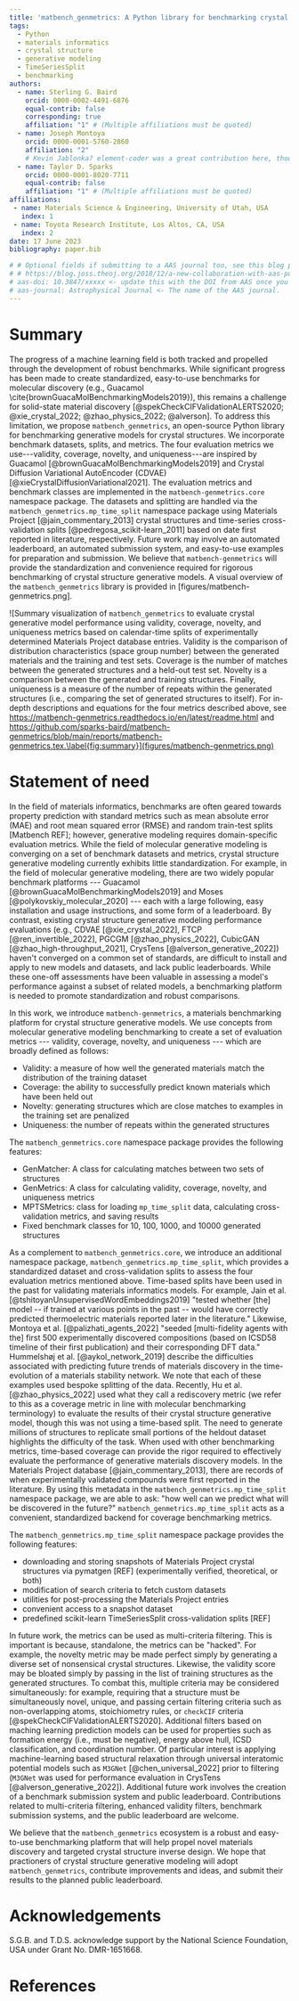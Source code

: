 ```yaml
---
title: 'matbench_genmetrics: A Python library for benchmarking crystal structure generative models using time-based splits of Materials Project structures'
tags:
  - Python
  - materials informatics
  - crystal structure
  - generative modeling
  - TimeSeriesSplit
  - benchmarking
authors:
  - name: Sterling G. Baird
    orcid: 0000-0002-4491-6876
    equal-contrib: false
    corresponding: true
    affiliation: "1" # (Multiple affiliations must be quoted)
  - name: Joseph Montoya
    orcid: 0000-0001-5760-2860
    affiliation: "2"
    # Kevin Jablonka? element-coder was a great contribution here, though it exists in another repository
  - name: Taylor D. Sparks
    orcid: 0000-0001-8020-7711
    equal-contrib: false
    affiliation: "1" # (Multiple affiliations must be quoted)
affiliations:
 - name: Materials Science & Engineering, University of Utah, USA
   index: 1
 - name: Toyota Research Institute, Los Altos, CA, USA
   index: 2
date: 17 June 2023
bibliography: paper.bib

# # Optional fields if submitting to a AAS journal too, see this blog post:
# # https://blog.joss.theoj.org/2018/12/a-new-collaboration-with-aas-publishing
# aas-doi: 10.3847/xxxxx <- update this with the DOI from AAS once you know it.
# aas-journal: Astrophysical Journal <- The name of the AAS journal.
---
```


# Summary

The progress of a machine learning field is both tracked and propelled through the development of robust benchmarks. While significant progress has been made to create standardized, easy-to-use benchmarks for molecular discovery (e.g., Guacamol \cite{brownGuacaMolBenchmarkingModels2019}), this remains a challenge for solid-state material discovery [@spekCheckCIFValidationALERTS2020; @xie_crystal_2022; @zhao_physics_2022; @alverson]. To address this limitation, we propose `matbench_genmetrics`, an open-source Python library for benchmarking generative models for crystal structures. We incorporate benchmark datasets, splits, and metrics. The four evaluation metrics we use---validity, coverage, novelty, and uniqueness---are inspired by Guacamol [@brownGuacaMolBenchmarkingModels2019] and Crystal Diffusion Variational AutoEncoder (CDVAE) [@xieCrystalDiffusionVariational2021]. The evaluation metrics and benchmark classes are implemented in the `matbench-genmetrics.core` namespace package. The datasets and splitting are handled via the `matbench_genmetrics.mp_time_split` namespace package using Materials Project [@jain_commentary_2013] crystal structures and time-series cross-validation splits [@pedregosa_scikit-learn_2011] based on date first reported in literature, respectively. Future work may involve an automated leaderboard, an automated submission system, and easy-to-use examples for preparation and submission. We believe that `matbench-genmetrics` will provide the standardization and convenience required for rigorous benchmarking of crystal structure generative models. A visual overview of the `matbench_genmetrics` library is provided in [figures/matbench-genmetrics.png].

![Summary visualization of `matbench_genmetrics` to evaluate crystal generative model performance using validity, coverage, novelty, and uniqueness metrics based on calendar-time splits of experimentally determined Materials Project database entries. Validity is the comparison of distribution characteristics (space group number) between the generated materials and the training and test sets. Coverage is the number of matches between the generated structures and a held-out test set. Novelty is a comparison between the generated and training structures. Finally, uniqueness is a measure of the number of repeats within the generated structures (i.e., comparing the set of generated structures to itself). For in-depth descriptions and equations for the four metrics described above, see https://matbench-genmetrics.readthedocs.io/en/latest/readme.html and https://github.com/sparks-baird/matbench-genmetrics/blob/main/reports/matbench-genmetrics.tex.\label{fig:summary}](figures/matbench-genmetrics.png)

<!-- Maybe move the emojis beneath the name and horizontal line -->

# Statement of need

In the field of materials informatics, benchmarks are often geared towards property prediction with standard metrics such as mean absolute error (MAE) and root mean squared error (RMSE) and random train-test splits [Matbench REF]; however, generative modeling requires domain-specific evaluation metrics. While the field of molecular generative modeling is converging on a set of benchmark datasets and metrics, crystal structure generative modeling currently exhibits little standardization. For example, in the field of molecular generative modeling, there are two widely popular benchmark platforms --- Guacamol [@brownGuacaMolBenchmarkingModels2019] and Moses [@polykovskiy_molecular_2020] --- each with a large following, easy installation and usage instructions, and some form of a leaderboard. By contrast, existing crystal structure generative modeling performance evaluations (e.g., CDVAE [@xie_crystal_2022], FTCP [@ren_invertible_2022], PGCGM [@zhao_physics_2022], CubicGAN [@zhao_high-throughput_2021], CrysTens [@alverson_generative_2022]) haven't converged on a common set of standards, are difficult to install and apply to new models and datasets, and lack public leaderboards. While these one-off assessments have been valuable in assessing a model's performance against a subset of related models, a benchmarking platform is needed to promote standardization and robust comparisons.

In this work, we introduce `matbench-genmetrics`, a materials benchmarking platform for crystal structure generative models. We use concepts from molecular generative modeling benchmarking to create a set of evaluation metrics --- validity, coverage, novelty, and uniqueness --- which are broadly defined as follows:

- Validity: a measure of how well the generated materials match the distribution of the training dataset
- Coverage: the ability to successfully predict known materials which have been held out
- Novelty: generating structures which are close matches to examples in the training set are penalized
- Uniqueness: the number of repeats within the generated structures

<!-- Mention or include M3GNet? -->

The `matbench_genmetrics.core` namespace package provides the following features:
- GenMatcher: A class for calculating matches between two sets of structures
- GenMetrics: A class for calculating validity, coverage, novelty, and uniqueness metrics
- MPTSMetrics: class for loading `mp_time_split` data, calculating cross-validation metrics, and saving results
- Fixed benchmark classes for 10, 100, 1000, and 10000 generated structures

As a complement to `matbench_genmetrics.core`, we introduce an additional namespace package, `matbench_genmetrics.mp_time_split`, which provides a standardized dataset and cross-validation splits to assess the four evaluation metrics mentioned above. Time-based splits have been used in the past for validating materials informatics models. For example, Jain et al. [@tshitoyanUnsupervisedWordEmbeddings2019] "tested whether [the] model -- if trained at various points in the past -- would have correctly predicted thermoelectric materials reported later in the literature." Likewise, Montoya et al. [@palizhati_agents_2022] "seeded [multi-fidelity agents with the] first 500 experimentally discovered compositions (based on ICSD58 timeline of their first publication) and their corresponding DFT data." Hummelshøj et al. [@aykol_network_2019] describe the difficulties associated with predicting future trends of materials discovery in the time-evolution of a materials stability network. We note that each of these examples used bespoke splitting of the data. Recently, Hu et al. [@zhao_physics_2022] used what they call a rediscovery metric (we refer to this as a coverage metric in line with molecular benchmarking terminology) to evaluate the results of their crystal structure generative model, though this was not using a time-based split. The need to generate millions of structures to replicate small portions of the heldout dataset highlights the difficulty of the task. When used with other benchmarking metrics, time-based coverage can provide the rigor required to effectively evaluate the performance of generative materials discovery models. In the Materials Project database [@jain_commentary_2013], there are records of when experimentally validated compounds were first reported in the literature. By using this metadata in the `matbench_genmetrics.mp_time_split` namespace package, we are able to ask: "how well can we predict what will be discovered in the future?" `matbench_genmetrics.mp_time_split` acts as a convenient, standardized backend for coverage benchmarking metrics.

The `matbench_genmetrics.mp_time_split` namespace package provides the following features:
- downloading and storing snapshots of Materials Project crystal structures via pymatgen [REF] (experimentally verified, theoretical, or both)
- modification of search criteria to fetch custom datasets
- utilities for post-processing the Materials Project entries
- convenient access to a snapshot dataset
- predefined scikit-learn TimeSeriesSplit cross-validation splits [REF]

In future work, the metrics can be used as multi-criteria filtering. This is important is because, standalone, the metrics can be "hacked". For example, the novelty metric may be made perfect simply by generating a diverse set of nonsensical crystal structures. Likewise, the validity score may be bloated simply by passing in the list of training structures as the generated structures. To combat this, multiple criteria may be considered simultaneously: for example, requiring that a structure must be simultaneously novel, unique, and passing certain filtering criteria such as non-overlapping atoms, stoichiometry rules, or `checkCIF` criteria [@spekCheckCIFValidationALERTS2020]. Additional filters based on maching learning prediction models can be used for properties such as formation energy (i.e., must be negative), energy above hull, ICSD classification, and coordination number. Of particular interest is applying machine-learning based structural relaxation through universal interatomic potential models such as `M3GNet` [@chen_universal_2022] prior to filtering (`M3GNet` was used for performance evaluation in CrysTens [@alverson_generative_2022]). Additional future work involves the creation of a benchmark submission system and public leaderboard. Contributions related to multi-criteria filtering, enhanced validity filters, benchmark submission systems, and the public leaderboard are welcome.

We believe that the `matbench_genmetrics` ecosystem is a robust and easy-to-use benchmarking platform that will help propel novel materials discovery and targeted crystal structure inverse design. We hope that practioners of crystal structure generative modeling will adopt `matbench_genmetrics`, contribute improvements and ideas, and submit their results to the planned public leaderboard.

# Acknowledgements

S.G.B. and T.D.S. acknowledge support by the National Science Foundation, USA under Grant No. DMR-1651668.

# References


<!-- Here, we highlight the coverage metric (or rediscovery metric) which involves
the ability to successfully predict known materials which have been held out. For
experimental materials discovery, a robust measure of performance is whether or not we
can predict materials of the future based
only on training data from the past. In other words: "how well can we predict what will
be discovered in the future?" In the Materials Project database [@jain_commentary_2013],
there are records of when experimentally validated compounds were first reported in the
literature. As a robust validation setup, we formalize the time-series splits of
Materials Project crystal structures for use in generative modeling benchmarking via the
`mp_time_split` Python namespace of the `matbench_genmetrics` ecosystem (see \autoref{fig:summary}). `mp_time_split` provides
convenience functions for downloading and processing snapshots of experimentally
verified Materials Project entries and creating random time-series splits of the data. -->


<!-- We believe `mp-time-split` provides the convenience and standardization required of
rigorous benchmarking of generative materials discovery models. `mp-time-split` serves
as the basis for a set of benchmarking metrics hosted in the [`matbench-genmetrics`](https://github.com/sparks-baird/matbench-genmetrics) suite
which has recently been applied to `xtal2png` [@baird_xtal2png_2022], a generative model
for crystal structure. -->


<!--- Mention similar options in molecular discovery benchmarking, e.g. guacamol which I believe has something similar in terms of rediscovery, though maybe not time-based. Mention legacy materials informatics (CrabNet, CGCNN, etc.) and the shift towards inverse design via generative modeling (CDVAE, FTCP, PGCGM, CubicGAN, etc.). --->
